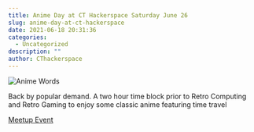 ```yaml
---
title: Anime Day at CT Hackerspace Saturday June 26
slug: anime-day-at-ct-hackerspace
date: 2021-06-18 20:31:36
categories:
  - Uncategorized
description: ""
author: CThackerspace
---
```



![Anime Words](/uploads/2021/06/anime-words.jpg)

Back by popular demand. A two hour time block prior to Retro Computing and Retro Gaming to enjoy some classic anime featuring time travel

[Meetup Event](https://www.meetup.com/CT-Hackerspace/events/278931560)
